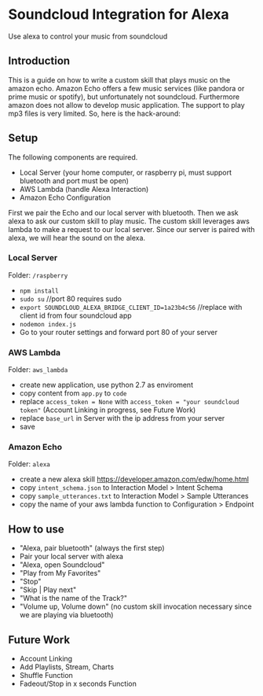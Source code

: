 # Soundcloud Integration for Alexa
Use alexa to control your music from soundcloud

## Introduction
This is a guide on how to write a custom skill that plays music on the amazon echo. Amazon Echo offers a few music services (like pandora or prime music or spotify), but unfortunately not soundcloud. Furthermore amazon does not allow to develop music application. The support to play mp3 files is very limited.
So, here is the hack-around:

## Setup

The following components are required.

- Local Server (your home computer, or raspberry pi, must support bluetooth and port must be open)
- AWS Lambda (handle Alexa Interaction)
- Amazon Echo Configuration

First we pair the Echo and our local server with bluetooth. Then we ask alexa to ask our custom skill to play music. The custom skill leverages aws lambda to make a request to our local server. Since our server is paired with alexa, we will hear the sound on the alexa.  

### Local Server

Folder: `/raspberry`

- `npm install`
- `sudo su` //port 80 requires sudo
- `export SOUNDCLOUD_ALEXA_BRIDGE_CLIENT_ID=1a23b4c56` //replace with client id from four soundcloud app
- `nodemon index.js`
- Go to your router settings and forward port 80 of your server

### AWS Lambda

Folder: `aws_lambda`

- create new application, use python 2.7 as enviroment
- copy content from `app.py` to `code`
- replace `access_token = None` with `access_token = "your soundcloud token"` (Account Linking in progress, see Future Work)
- replace `base_url` in Server with the ip address from your server
- save

### Amazon Echo

Folder: `alexa`

- create a new alexa skill https://developer.amazon.com/edw/home.html
- copy `intent_schema.json` to Interaction Model > Intent Schema
- copy `sample_utterances.txt` to Interaction Model > Sample Utterances
- copy the name of your aws lambda function to Configuration > Endpoint


## How to use

- "Alexa, pair bluetooth" (always the first step)
- Pair your local server with alexa
- "Alexa, open Soundcloud"
-  "Play from My Favorites"
- "Stop"
- "Skip | Play next"
- "What is the name of the Track?"
- "Volume up, Volume down" (no custom skill invocation necessary since we are playing via bluetooth)


## Future Work

- Account Linking
- Add Playlists, Stream, Charts
- Shuffle Function
- Fadeout/Stop in x seconds Function









